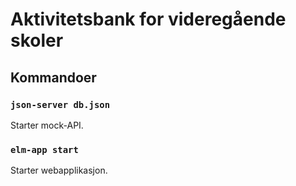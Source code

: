 # Aktivitetsbank for videregående skoler


## Kommandoer

### `json-server db.json`

Starter mock-API.

### `elm-app start`

Starter webapplikasjon.
